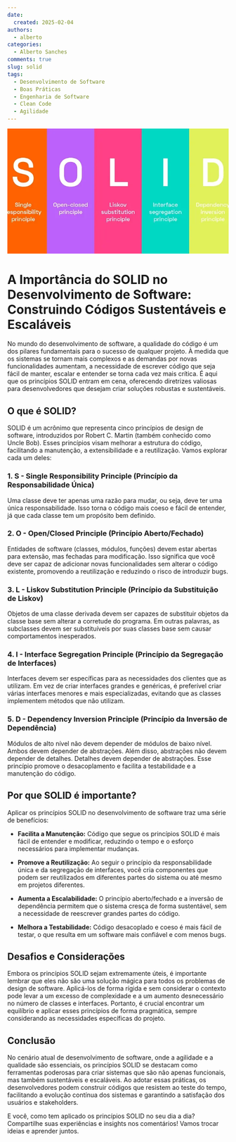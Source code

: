 ```yaml
---
date:
  created: 2025-02-04
authors:
  - alberto
categories:
  - Alberto Sanches
comments: true
slug: solid
tags:
  - Desenvolvimento de Software
  - Boas Práticas
  - Engenharia de Software
  - Clean Code
  - Agilidade
---
```


![SOLID](../../../images/blog/alberto/solid.png)

# A Importância do SOLID no Desenvolvimento de Software: Construindo Códigos Sustentáveis e Escaláveis

No mundo do desenvolvimento de software, a qualidade do código é um dos pilares fundamentais para o sucesso de qualquer projeto. À medida que os sistemas se tornam mais complexos e as demandas por novas funcionalidades aumentam, a necessidade de escrever código que seja fácil de manter, escalar e entender se torna cada vez mais crítica. É aqui que os princípios SOLID entram em cena, oferecendo diretrizes valiosas para desenvolvedores que desejam criar soluções robustas e sustentáveis.

<!-- more -->

## O que é SOLID?

SOLID é um acrônimo que representa cinco princípios de design de software, introduzidos por Robert C. Martin (também conhecido como Uncle Bob). Esses princípios visam melhorar a estrutura do código, facilitando a manutenção, a extensibilidade e a reutilização. Vamos explorar cada um deles:

### 1. S - Single Responsibility Principle (Princípio da Responsabilidade Única)

Uma classe deve ter apenas uma razão para mudar, ou seja, deve ter uma única responsabilidade. Isso torna o código mais coeso e fácil de entender, já que cada classe tem um propósito bem definido.

### 2. O - Open/Closed Principle (Princípio Aberto/Fechado)

Entidades de software (classes, módulos, funções) devem estar abertas para extensão, mas fechadas para modificação. Isso significa que você deve ser capaz de adicionar novas funcionalidades sem alterar o código existente, promovendo a reutilização e reduzindo o risco de introduzir bugs.

### 3. L - Liskov Substitution Principle (Princípio da Substituição de Liskov)

Objetos de uma classe derivada devem ser capazes de substituir objetos da classe base sem alterar a corretude do programa. Em outras palavras, as subclasses devem ser substituíveis por suas classes base sem causar comportamentos inesperados.

### 4. I - Interface Segregation Principle (Princípio da Segregação de Interfaces)

Interfaces devem ser específicas para as necessidades dos clientes que as utilizam. Em vez de criar interfaces grandes e genéricas, é preferível criar várias interfaces menores e mais especializadas, evitando que as classes implementem métodos que não utilizam.

### 5. D - Dependency Inversion Principle (Princípio da Inversão de Dependência)

Módulos de alto nível não devem depender de módulos de baixo nível. Ambos devem depender de abstrações. Além disso, abstrações não devem depender de detalhes. Detalhes devem depender de abstrações. Esse princípio promove o desacoplamento e facilita a testabilidade e a manutenção do código.

## Por que SOLID é importante?

Aplicar os princípios SOLID no desenvolvimento de software traz uma série de benefícios:

- **Facilita a Manutenção:** Código que segue os princípios SOLID é mais fácil de entender e modificar, reduzindo o tempo e o esforço necessários para implementar mudanças.

- **Promove a Reutilização:** Ao seguir o princípio da responsabilidade única e da segregação de interfaces, você cria componentes que podem ser reutilizados em diferentes partes do sistema ou até mesmo em projetos diferentes.

- **Aumenta a Escalabilidade:** O princípio aberto/fechado e a inversão de dependência permitem que o sistema cresça de forma sustentável, sem a necessidade de reescrever grandes partes do código.

- **Melhora a Testabilidade:** Código desacoplado e coeso é mais fácil de testar, o que resulta em um software mais confiável e com menos bugs.

## Desafios e Considerações

Embora os princípios SOLID sejam extremamente úteis, é importante lembrar que eles não são uma solução mágica para todos os problemas de design de software. Aplicá-los de forma rígida e sem considerar o contexto pode levar a um excesso de complexidade e a um aumento desnecessário no número de classes e interfaces. Portanto, é crucial encontrar um equilíbrio e aplicar esses princípios de forma pragmática, sempre considerando as necessidades específicas do projeto.

## Conclusão

No cenário atual de desenvolvimento de software, onde a agilidade e a qualidade são essenciais, os princípios SOLID se destacam como ferramentas poderosas para criar sistemas que são não apenas funcionais, mas também sustentáveis e escaláveis. Ao adotar essas práticas, os desenvolvedores podem construir códigos que resistem ao teste do tempo, facilitando a evolução contínua dos sistemas e garantindo a satisfação dos usuários e stakeholders.

E você, como tem aplicado os princípios SOLID no seu dia a dia? Compartilhe suas experiências e insights nos comentários! Vamos trocar ideias e aprender juntos. 